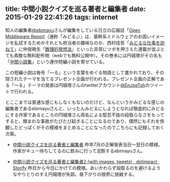 title: 中間小説クイズを巡る著者と編集者
date: 2015-01-29 22:41:26
tags: internet
---

知人の編集者[@ebimayu](https://twitter.com/ebimayu)さんが編集をしている日立の広報誌「[Open Middleware Report](http://www.hitachi.co.jp/Prod/comp/soft1/omr/)（通称「みどる」）」は、基幹系ミドルウェアのお固いイメージを払拭するためかそれとも担当者の趣味なのか、西村佳哲「[みどるな仕事を訪ねて](http://www.hitachi.co.jp/Prod/comp/soft1/omr/vol69/job/index.html)」に仲俣暁生「[数理的発想法](http://www.hitachi.co.jp/Prod/comp/soft1/omr/mathematical/index.html)」といった非常にツボを押さえた連載が並ぶとても素敵な無料配布物（webでも無料公開中）。その巻末には円城塔がその名も「[中間小説集](http://www.hitachi.co.jp/Prod/comp/soft1/omr/novel/index.html)」という連作短編小説を寄せている。

この短編小説は毎号「〜る」という言葉をめぐる物語として書かれており、その隠されたテーマを当てるプレゼント企画が行われる。プレゼント企画の正解である「〜る」テーマの発表は円城塔さんのtwitterアカウント[@EnJoeToh](https://twitter.com/EnJoeToh)のツイートで行われる。

とここまでは普通な感じもしなくもないのだけど、なんというかみどるな感じの編集者であるebimayuさんと、いったんみどるにしようとなれば徹底的にみどるにする作家であるところの円城塔さん両名による堅忍不抜の段取らなさをもってすると、類まれな事故がたびたび起きることになるのであり、偶然にもそれを傍観したどっぱくがその模様をまとめることになったのでこちらにも記録しておく次第。

* [中間小説クイズを巡る著者と編集者](https://storify.com/dotimpact/story-1)
昨年7月の正解発表当日〜翌日の模様。作家がキュー待ちしてるのに飲みに行って泥酔するebimayuさん。

* [中間小説クイズを巡る著者と編集者2 (with images, tweets) · dotimpact · Storify](https://storify.com/dotimpact/2)
昨日から今日にかけての模様。あいかわらず段取るのを避けるようなやりとりのすえ円城塔が失踪。昼下がりの限界に挑戦する。